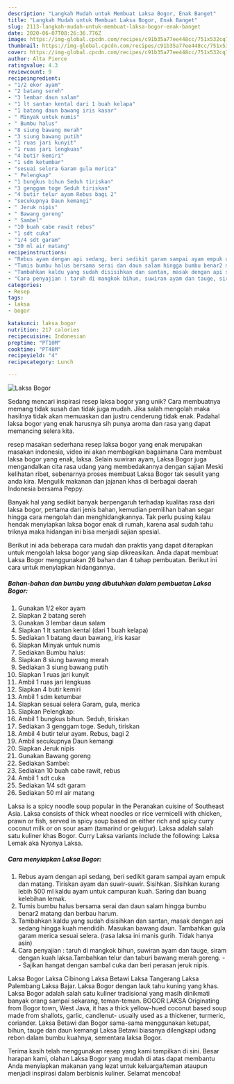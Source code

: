 ```yaml
---
description: "Langkah Mudah untuk Membuat Laksa Bogor, Enak Banget"
title: "Langkah Mudah untuk Membuat Laksa Bogor, Enak Banget"
slug: 2113-langkah-mudah-untuk-membuat-laksa-bogor-enak-banget
date: 2020-06-07T08:26:36.776Z
image: https://img-global.cpcdn.com/recipes/c91b35a77ee448cc/751x532cq70/laksa-bogor-foto-resep-utama.jpg
thumbnail: https://img-global.cpcdn.com/recipes/c91b35a77ee448cc/751x532cq70/laksa-bogor-foto-resep-utama.jpg
cover: https://img-global.cpcdn.com/recipes/c91b35a77ee448cc/751x532cq70/laksa-bogor-foto-resep-utama.jpg
author: Alta Pierce
ratingvalue: 4.3
reviewcount: 9
recipeingredient:
- "1/2 ekor ayam"
- "2 batang sereh"
- "3 lembar daun salam"
- "1 lt santan kental dari 1 buah kelapa"
- "1 batang daun bawang iris kasar"
- " Minyak untuk numis"
- " Bumbu halus"
- "8 siung bawang merah"
- "3 siung bawang putih"
- "1 ruas jari kunyit"
- "1 ruas jari lengkuas"
- "4 butir kemiri"
- "1 sdm ketumbar"
- "sesuai selera Garam gula merica"
- " Pelengkap"
- "1 bungkus bihun Seduh tiriskan"
- "3 genggam toge Seduh tiriskan"
- "4 butir telur ayam Rebus bagi 2"
- "secukupnya Daun kemangi"
- " Jeruk nipis"
- " Bawang goreng"
- " Sambel"
- "10 buah cabe rawit rebus"
- "1 sdt cuka"
- "1/4 sdt garam"
- "50 ml air matang"
recipeinstructions:
- "Rebus ayam dengan api sedang, beri sedikit garam sampai ayam empuk dan matang. Tiriskan ayam dan suwir-suwir. Sisihkan. Sisihkan kurang lebih 500 ml kaldu ayam untuk campuran kuah. Saring dan buang kelebihan lemak."
- "Tumis bumbu halus bersama serai dan daun salam hingga bumbu benar2 matang dan berbau harum."
- "Tambahkan kaldu yang sudah disisihkan dan santan, masak dengan api sedang hingga kuah mendidih. Masukan bawang daun. Tambahkan gula garam merica sesuai selera. (rasa laksa ini manis gurih. Tidak hanya asin)"
- "Cara penyajian : taruh di mangkok bihun, suwiran ayam dan tauge, siram dengan kuah laksa.Tambahkan telur dan taburi bawang merah goreng.  Sajikan hangat dengan sambal cuka dan beri perasan jeruk nipis."
categories:
- Resep
tags:
- laksa
- bogor

katakunci: laksa bogor 
nutrition: 217 calories
recipecuisine: Indonesian
preptime: "PT10M"
cooktime: "PT48M"
recipeyield: "4"
recipecategory: Lunch

---
```



![Laksa Bogor](https://img-global.cpcdn.com/recipes/c91b35a77ee448cc/751x532cq70/laksa-bogor-foto-resep-utama.jpg)

Sedang mencari inspirasi resep laksa bogor yang unik? Cara membuatnya memang tidak susah dan tidak juga mudah. Jika salah mengolah maka hasilnya tidak akan memuaskan dan justru cenderung tidak enak. Padahal laksa bogor yang enak harusnya sih punya aroma dan rasa yang dapat memancing selera kita.

resep masakan sederhana resep laksa bogor yang enak merupakan masakan indonesia, video ini akan membagikan bagaimana Cara membuat laksa bogor yang enak, laksa. Selain suwiran ayam, Laksa Bogor juga mengandalkan cita rasa udang yang membedakannya dengan sajian Meski kelihatan ribet, sebenarnya proses membuat Laksa Bogor tak sesulit yang anda kira. Mengulik makanan dan jajanan khas di berbagai daerah Indonesia bersama Peppy.

Banyak hal yang sedikit banyak berpengaruh terhadap kualitas rasa dari laksa bogor, pertama dari jenis bahan, kemudian pemilihan bahan segar hingga cara mengolah dan menghidangkannya. Tak perlu pusing kalau hendak menyiapkan laksa bogor enak di rumah, karena asal sudah tahu triknya maka hidangan ini bisa menjadi sajian spesial.


Berikut ini ada beberapa cara mudah dan praktis yang dapat diterapkan untuk mengolah laksa bogor yang siap dikreasikan. Anda dapat membuat Laksa Bogor menggunakan 26 bahan dan 4 tahap pembuatan. Berikut ini cara untuk menyiapkan hidangannya.

<!--inarticleads1-->

##### Bahan-bahan dan bumbu yang dibutuhkan dalam pembuatan Laksa Bogor:

1. Gunakan 1/2 ekor ayam
1. Siapkan 2 batang sereh
1. Gunakan 3 lembar daun salam
1. Siapkan 1 lt santan kental (dari 1 buah kelapa)
1. Sediakan 1 batang daun bawang, iris kasar
1. Siapkan  Minyak untuk numis
1. Sediakan  Bumbu halus:
1. Siapkan 8 siung bawang merah
1. Sediakan 3 siung bawang putih
1. Siapkan 1 ruas jari kunyit
1. Ambil 1 ruas jari lengkuas
1. Siapkan 4 butir kemiri
1. Ambil 1 sdm ketumbar
1. Siapkan sesuai selera Garam, gula, merica
1. Siapkan  Pelengkap:
1. Ambil 1 bungkus bihun. Seduh, tiriskan
1. Sediakan 3 genggam toge. Seduh, tiriskan
1. Ambil 4 butir telur ayam. Rebus, bagi 2
1. Ambil secukupnya Daun kemangi
1. Siapkan  Jeruk nipis
1. Gunakan  Bawang goreng
1. Sediakan  Sambel:
1. Sediakan 10 buah cabe rawit, rebus
1. Ambil 1 sdt cuka
1. Sediakan 1/4 sdt garam
1. Sediakan 50 ml air matang


Laksa is a spicy noodle soup popular in the Peranakan cuisine of Southeast Asia. Laksa consists of thick wheat noodles or rice vermicelli with chicken, prawn or fish, served in spicy soup based on either rich and spicy curry coconut milk or on sour asam (tamarind or gelugur). Laksa adalah salah satu kuliner khas Bogor. Curry Laksa variants include the following: Laksa Lemak aka Nyonya Laksa. 

<!--inarticleads2-->

##### Cara menyiapkan Laksa Bogor:

1. Rebus ayam dengan api sedang, beri sedikit garam sampai ayam empuk dan matang. Tiriskan ayam dan suwir-suwir. Sisihkan. Sisihkan kurang lebih 500 ml kaldu ayam untuk campuran kuah. Saring dan buang kelebihan lemak.
1. Tumis bumbu halus bersama serai dan daun salam hingga bumbu benar2 matang dan berbau harum.
1. Tambahkan kaldu yang sudah disisihkan dan santan, masak dengan api sedang hingga kuah mendidih. Masukan bawang daun. Tambahkan gula garam merica sesuai selera. (rasa laksa ini manis gurih. Tidak hanya asin)
1. Cara penyajian : taruh di mangkok bihun, suwiran ayam dan tauge, siram dengan kuah laksa.Tambahkan telur dan taburi bawang merah goreng. -  - Sajikan hangat dengan sambal cuka dan beri perasan jeruk nipis.


Laksa Bogor Laksa Cibinong Laksa Betawi Laksa Tangerang Laksa Palembang Laksa Bajar. Laksa Bogor dengan lauk tahu kuning yang khas. Laksa Bogor adalah salah satu kuliner tradisional yang masih dinikmati banyak orang sampai sekarang, teman-teman. BOGOR LAKSA Originating from Bogor town, West Java, it has a thick yellow-hued coconut based soup made from shallots, garlic, candlenut- usually used as a thickener, turmeric, coriander. Laksa Betawi dan Bogor sama-sama menggunakan ketupat, bihun, tauge dan daun kemangi Laksa Betawi biasanya dilengkapi udang rebon dalam bumbu kuahnya, sementara laksa Bogor. 

Terima kasih telah menggunakan resep yang kami tampilkan di sini. Besar harapan kami, olahan Laksa Bogor yang mudah di atas dapat membantu Anda menyiapkan makanan yang lezat untuk keluarga/teman ataupun menjadi inspirasi dalam berbisnis kuliner. Selamat mencoba!
